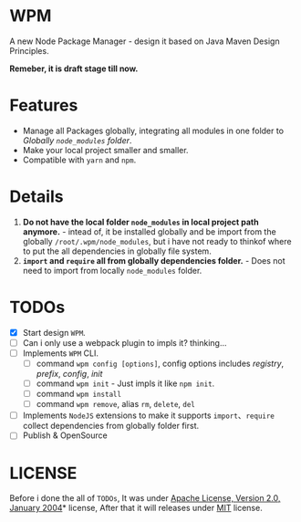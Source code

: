 # WPM
A new Node Package Manager - design it based on Java Maven Design Principles.

**Remeber, it is draft stage till now.**

# Features
+ Manage all Packages globally, integrating all modules in one folder to *Globally `node_modules` folder*.
+ Make your local project smaller and smaller.
+ Compatible with `yarn` and `npm`.

# Details
1. **Do not have the local folder `node_modules` in local project path anymore.** - intead of, it be installed globally and be import from the globally `/root/.wpm/node_modules`, but i have not ready to thinkof where to put the all dependencies in globally file system.
2. **`import` and `require` all from globally dependencies folder.** - Does not need to import from locally `node_modules` folder.

# TODOs
- [x] Start design `WPM`.
- [ ] Can i only use a webpack plugin to impls it? thinking...
- [ ] Implements `WPM` CLI.
    - [ ] command `wpm config [options]`, config options includes *registry*, *prefix*, *config*, *init*
    - [ ] command `wpm init` - Just impls it like `npm init`. 
    - [ ] command `wpm install`
    - [ ] command `wpm remove`, alias `rm`, `delete`, `del`
- [ ] Implements `NodeJS` extensions to make it supports `import`、`require` collect dependencies from globally folder first.
- [ ] Publish & OpenSource

# LICENSE
Before i done the all of `TODOs`, It was under [Apache License, Version 2.0, January 2004](https://www.apache.org/licenses/LICENSE-2.0)* license, After that it will releases under [MIT](https://opensource.org/licenses/MIT) license.
